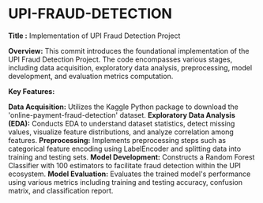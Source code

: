 # UPI-FRAUD-DETECTION

**Title :** Implementation of UPI Fraud Detection Project

**Overview:**
This commit introduces the foundational implementation of the UPI Fraud Detection Project. The code encompasses various stages, including data acquisition, exploratory data analysis, preprocessing, model development, and evaluation metrics computation.

**Key Features:**

**Data Acquisition:** Utilizes the Kaggle Python package to download the 'online-payment-fraud-detection' dataset.
**Exploratory Data Analysis (EDA):** Conducts EDA to understand dataset statistics, detect missing values, visualize feature distributions, and analyze correlation among features.
**Preprocessing:** Implements preprocessing steps such as categorical feature encoding using LabelEncoder and splitting data into training and testing sets.
**Model Development:** Constructs a Random Forest Classifier with 100 estimators to facilitate fraud detection within the UPI ecosystem.
**Model Evaluation:** Evaluates the trained model's performance using various metrics including training and testing accuracy, confusion matrix, and classification report.
